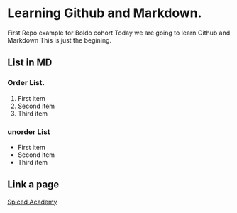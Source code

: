 # Learning Github and Markdown.
First Repo example for Boldo cohort
Today we are going to learn Github and Markdown
This is just the begining.

## List in MD

### Order List.
  1. First item
  2. Second item
  3. Third item

### unorder List
  - First item
  - Second item
  - Third item

## Link a page

[Spiced Academy](https://www.spiced-academy.com/en)

